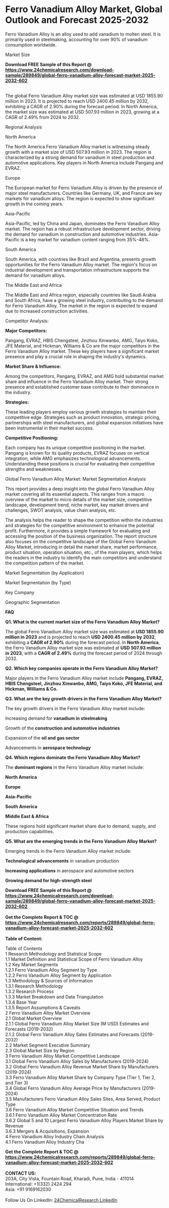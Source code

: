 <h1>Ferro Vanadium Alloy Market, Global Outlook and Forecast 2025-2032</h1><p>Ferro Vanadium Alloy is an alloy used to add vanadium to molten steel. It is primarily used in steelmaking, accounting for over 90% of vanadium consumption worldwide.</p><p>
Market Size</p><p>
</p><div><b>Download FREE Sample of this Report @ 
            <a href="https://www.24chemicalresearch.com/download-sample/289849/global-ferro-vanadium-alloy-forecast-market-2025-2032-602">
            https://www.24chemicalresearch.com/download-sample/289849/global-ferro-vanadium-alloy-forecast-market-2025-2032-602</a></b></div><br><p>The global Ferro Vanadium Alloy market size was estimated at USD 1855.90 million in 2023. It is projected to reach USD 2400.45 million by 2032, exhibiting a CAGR of 2.90% during the forecast period. In North America, the market size was estimated at USD 507.93 million in 2023, growing at a CAGR of 2.49% from 2024 to 2032.</p><p>
Regional Analysis</p><p>
North America</p><p>
</p><p>The North America Ferro Vanadium Alloy market is witnessing steady growth with a market size of USD 507.93 million in 2023. The region is characterized by a strong demand for vanadium in steel production and automotive applications. Key players in North America include Pangang and EVRAZ.</p><p>
Europe</p><p>
</p><p>The European market for Ferro Vanadium Alloy is driven by the presence of major steel manufacturers. Countries like Germany, UK, and France are key markets for vanadium alloys. The region is expected to show significant growth in the coming years.</p><p>
Asia-Pacific</p><p>
</p><p>Asia-Pacific, led by China and Japan, dominates the Ferro Vanadium Alloy market. The region has a robust infrastructure development sector, driving the demand for vanadium in construction and automotive industries. Asia-Pacific is a key market for vanadium content ranging from 35%-48%.</p><p>
South America</p><p>
</p><p>South America, with countries like Brazil and Argentina, presents growth opportunities for the Ferro Vanadium Alloy market. The region's focus on industrial development and transportation infrastructure supports the demand for vanadium alloys.</p><p>
The Middle East and Africa</p><p>
</p><p>The Middle East and Africa region, especially countries like Saudi Arabia and South Africa, have a growing steel industry, contributing to the demand for Ferro Vanadium Alloy. The market in the region is expected to expand due to increased construction activities.</p><p>
Competitor Analysis:</p><p>
</p><p><strong>Major Competitors:</strong></p><p>
</p><p>Pangang, EVRAZ, HBIS Chengsteel, Jinzhou Xinwanbo, AMG, Taiyo Koko, JFE Material, and Hickman, Williams &amp; Co are the major competitors in the Ferro Vanadium Alloy market. These key players have a significant market presence and play a crucial role in shaping the industry's dynamics.</p><p>
</p><p><strong>Market Share &amp; Influence:</strong></p><p>
</p><p>Among the competitors, Pangang, EVRAZ, and AMG hold substantial market share and influence in the Ferro Vanadium Alloy market. Their strong presence and established customer base contribute to their dominance in the industry.</p><p>
</p><p><strong>Strategies:</strong></p><p>
</p><p>These leading players employ various growth strategies to maintain their competitive edge. Strategies such as product innovation, strategic pricing, partnerships with steel manufacturers, and global expansion initiatives have been instrumental in their market success.</p><p>
</p><p><strong>Competitive Positioning:</strong></p><p>
</p><p>Each company has its unique competitive positioning in the market. Pangang is known for its quality products, EVRAZ focuses on vertical integration, while AMG emphasizes technological advancements. Understanding these positions is crucial for evaluating their competitive strengths and weaknesses.</p><p>
Global Ferro Vanadium Alloy Market: Market Segmentation Analysis</p><p>
</p><p>This report provides a deep insight into the global Ferro Vanadium Alloy market covering all its essential aspects. This ranges from a macro overview of the market to micro details of the market size, competitive landscape, development trend, niche market, key market drivers and challenges, SWOT analysis, value chain analysis, etc.</p><p>
</p><p>The analysis helps the reader to shape the competition within the industries and strategies for the competitive environment to enhance the potential profit. Furthermore, it provides a simple framework for evaluating and accessing the position of the business organization. The report structure also focuses on the competitive landscape of the Global Ferro Vanadium Alloy Market, introducing in detail the market share, market performance, product situation, operation situation, etc., of the main players, which helps the readers in the industry to identify the main competitors and understand the competition pattern of the market.</p><p>
Market Segmentation (by Application)</p><p>
</p><p>
Market Segmentation (by Type)</p><p>
</p><p>
Key Company</p><p>
</p><p>
Geographic Segmentation</p><p>
</p><p>

<strong>FAQ </strong></p><p>
</p><p><strong>Q1. What is the current market size of the Ferro Vanadium Alloy Market?</strong></p><p>
The global Ferro Vanadium Alloy market size was estimated at <strong>USD 1855.90 million in 2023</strong> and is projected to reach <strong>USD 2400.45 million by 2032</strong>, exhibiting a <strong>CAGR of 2.90%</strong> during the forecast period. In <strong>North America</strong>, the Ferro Vanadium Alloy market size was estimated at <strong>USD 507.93 million in 2023</strong>, with a <strong>CAGR of 2.49%</strong> during the forecast period of 2024 through 2032.</p><p>
</p><p><strong>Q2. Which key companies operate in the Ferro Vanadium Alloy Market?</strong></p><p>
Major players in the Ferro Vanadium Alloy market include <strong>Pangang, EVRAZ, HBIS Chengsteel, Jinzhou Xinwanbo, AMG, Taiyo Koko, JFE Material, and Hickman, Williams &amp; Co.</strong></p><p>
</p><p><strong>Q3. What are the key growth drivers in the Ferro Vanadium Alloy Market?</strong></p><p>
The key growth drivers in the Ferro Vanadium Alloy market include:</p><p>
</p><p>Increasing demand for <strong>vanadium in steelmaking</strong></p><p>Growth of the <strong>construction and automotive industries</strong></p><p>Expansion of the <strong>oil and gas sector</strong></p><p>Advancements in <strong>aerospace technology</strong></p><p>
</p><p><strong>Q4. Which regions dominate the Ferro Vanadium Alloy Market?</strong></p><p>
The <strong>dominant regions</strong> in the Ferro Vanadium Alloy market include:</p><p>
</p><p><strong>North America</strong></p><p><strong>Europe</strong></p><p><strong>Asia-Pacific</strong></p><p><strong>South America</strong></p><p><strong>Middle East &amp; Africa</strong></p><p>
</p><p>These regions hold significant market share due to demand, supply, and production capabilities.</p><p>
</p><p><strong>Q5. What are the emerging trends in the Ferro Vanadium Alloy Market?</strong></p><p>
Emerging trends in the Ferro Vanadium Alloy market include:</p><p>
</p><p><strong>Technological advancements</strong> in vanadium production</p><p><strong>Increasing applications</strong> in aerospace and automotive sectors</p><p><strong>Growing demand for high-strength steel</strong></p><div><b>Download FREE Sample of this Report @ 
            <a href="https://www.24chemicalresearch.com/download-sample/289849/global-ferro-vanadium-alloy-forecast-market-2025-2032-602">
            https://www.24chemicalresearch.com/download-sample/289849/global-ferro-vanadium-alloy-forecast-market-2025-2032-602</a></b></div><br><div><b>Get the Complete Report & TOC @ 
            <a href="https://www.24chemicalresearch.com/reports/289849/global-ferro-vanadium-alloy-forecast-market-2025-2032-602">
            https://www.24chemicalresearch.com/reports/289849/global-ferro-vanadium-alloy-forecast-market-2025-2032-602</a></b></div><br>
            <b>Table of Content:</b><p>Table of Contents<br />
1 Research Methodology and Statistical Scope<br />
1.1 Market Definition and Statistical Scope of Ferro Vanadium Alloy<br />
1.2 Key Market Segments<br />
1.2.1 Ferro Vanadium Alloy Segment by Type<br />
1.2.2 Ferro Vanadium Alloy Segment by Application<br />
1.3 Methodology & Sources of Information<br />
1.3.1 Research Methodology<br />
1.3.2 Research Process<br />
1.3.3 Market Breakdown and Data Triangulation<br />
1.3.4 Base Year<br />
1.3.5 Report Assumptions & Caveats<br />
2 Ferro Vanadium Alloy Market Overview<br />
2.1 Global Market Overview<br />
2.1.1 Global Ferro Vanadium Alloy Market Size (M USD) Estimates and Forecasts (2019-2032)<br />
2.1.2 Global Ferro Vanadium Alloy Sales Estimates and Forecasts (2019-2032)<br />
2.2 Market Segment Executive Summary<br />
2.3 Global Market Size by Region<br />
3 Ferro Vanadium Alloy Market Competitive Landscape<br />
3.1 Global Ferro Vanadium Alloy Sales by Manufacturers (2019-2024)<br />
3.2 Global Ferro Vanadium Alloy Revenue Market Share by Manufacturers (2019-2024)<br />
3.3 Ferro Vanadium Alloy Market Share by Company Type (Tier 1, Tier 2, and Tier 3)<br />
3.4 Global Ferro Vanadium Alloy Average Price by Manufacturers (2019-2024)<br />
3.5 Manufacturers Ferro Vanadium Alloy Sales Sites, Area Served, Product Type<br />
3.6 Ferro Vanadium Alloy Market Competitive Situation and Trends<br />
3.6.1 Ferro Vanadium Alloy Market Concentration Rate<br />
3.6.2 Global 5 and 10 Largest Ferro Vanadium Alloy Players Market Share by Revenue<br />
3.6.3 Mergers & Acquisitions, Expansion<br />
4 Ferro Vanadium Alloy Industry Chain Analysis<br />
4.1 Ferro Vanadium Alloy Industry Cha</p><div><b>Get the Complete Report & TOC @ 
            <a href="https://www.24chemicalresearch.com/reports/289849/global-ferro-vanadium-alloy-forecast-market-2025-2032-602">
            https://www.24chemicalresearch.com/reports/289849/global-ferro-vanadium-alloy-forecast-market-2025-2032-602</a></b></div><br><b>CONTACT US:</b><br>
            203A, City Vista, Fountain Road, Kharadi, Pune, India - 411014<br>
            International: +1(332) 2424 294<br>
            Asia: +91 9169162030 <br><br>
            Follow Us On LinkedIn: <a href="https://www.linkedin.com/company/24chemicalresearch/">24ChemicalResearch LinkedIn</a>